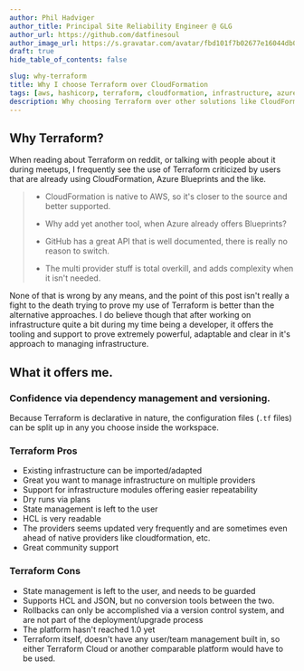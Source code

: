 ```yaml
---
author: Phil Hadviger
author_title: Principal Site Reliability Engineer @ GLG
author_url: https://github.com/datfinesoul
author_image_url: https://s.gravatar.com/avatar/fbd101f7b02677e16044db00640c727f?s=80
draft: true
hide_table_of_contents: false

slug: why-terraform
title: Why I choose Terraform over CloudFormation
tags: [aws, hashicorp, terraform, cloudformation, infrastructure, azure blueprints, github]
description: Why choosing Terraform over other solutions like CloudFormation works better for me.
---
```


## Why Terraform?

When reading about Terraform on reddit, or talking with people about it during meetups, I frequently see the use of Terraform criticized by users that are already using CloudFormation, Azure Blueprints and the like.

> - CloudFormation is native to AWS, so it's closer to the source and better supported.
>
> - Why add yet another tool, when Azure already offers Blueprints?
> - GitHub has a great API that is well documented, there is really no reason to switch.
> - The multi provider stuff is total overkill, and adds complexity when it isn't needed.

None of that is wrong by any means, and the point of this post isn't really a fight to the death trying to prove my use of Terraform is better than the alternative approaches.  I do believe though that after working on infrastructure quite a bit during my time being a developer, it offers the tooling and support to prove extremely powerful, adaptable and clear in it's approach to managing infrastructure.

<!--truncate-->

## What it offers me.

### Confidence via dependency management and versioning.

Because Terraform is declarative in nature, the configuration files (`.tf` files) can be split up in any you choose inside the workspace.

### Terraform Pros

- Existing infrastructure can be imported/adapted
- Great you want to manage infrastructure on multiple providers
- Support for infrastructure modules offering easier repeatability
- Dry runs via plans
- State management is left to the user
- HCL is very readable
- The providers seems updated very frequently and are sometimes even ahead of native providers like cloudformation, etc.
- Great community support

### Terraform Cons

- State management is left to the user, and needs to be guarded
- Supports HCL and JSON, but no conversion tools between the two.
- Rollbacks can only be accomplished via a version control system, and are not part of the deployment/upgrade process
- The platform hasn't reached 1.0 yet
- Terraform itself, doesn't have any user/team management built in, so either Terraform Cloud or another comparable platform would have to be used.